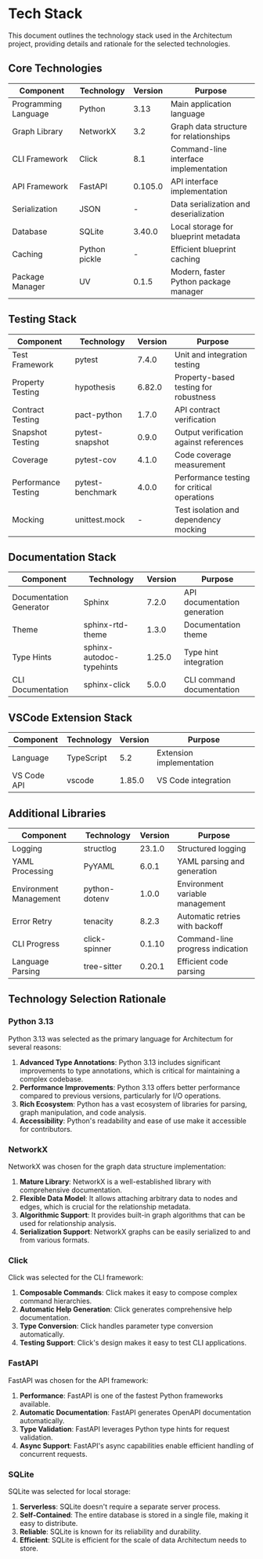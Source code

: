 # Tech Stack

This document outlines the technology stack used in the Architectum project, providing details and rationale for the selected technologies.

## Core Technologies

| Component | Technology | Version | Purpose |
|-----------|------------|---------|---------|
| Programming Language | Python | 3.13 | Main application language |
| Graph Library | NetworkX | 3.2 | Graph data structure for relationships |
| CLI Framework | Click | 8.1 | Command-line interface implementation |
| API Framework | FastAPI | 0.105.0 | API interface implementation |
| Serialization | JSON | - | Data serialization and deserialization |
| Database | SQLite | 3.40.0 | Local storage for blueprint metadata |
| Caching | Python pickle | - | Efficient blueprint caching |
| Package Manager | UV | 0.1.5 | Modern, faster Python package manager |

## Testing Stack

| Component | Technology | Version | Purpose |
|-----------|------------|---------|---------|
| Test Framework | pytest | 7.4.0 | Unit and integration testing |
| Property Testing | hypothesis | 6.82.0 | Property-based testing for robustness |
| Contract Testing | pact-python | 1.7.0 | API contract verification |
| Snapshot Testing | pytest-snapshot | 0.9.0 | Output verification against references |
| Coverage | pytest-cov | 4.1.0 | Code coverage measurement |
| Performance Testing | pytest-benchmark | 4.0.0 | Performance testing for critical operations |
| Mocking | unittest.mock | - | Test isolation and dependency mocking |

## Documentation Stack

| Component | Technology | Version | Purpose |
|-----------|------------|---------|---------|
| Documentation Generator | Sphinx | 7.2.0 | API documentation generation |
| Theme | sphinx-rtd-theme | 1.3.0 | Documentation theme |
| Type Hints | sphinx-autodoc-typehints | 1.25.0 | Type hint integration |
| CLI Documentation | sphinx-click | 5.0.0 | CLI command documentation |

## VSCode Extension Stack

| Component | Technology | Version | Purpose |
|-----------|------------|---------|---------|
| Language | TypeScript | 5.2 | Extension implementation |
| VS Code API | vscode | 1.85.0 | VS Code integration |

## Additional Libraries

| Component | Technology | Version | Purpose |
|-----------|------------|---------|---------|
| Logging | structlog | 23.1.0 | Structured logging |
| YAML Processing | PyYAML | 6.0.1 | YAML parsing and generation |
| Environment Management | python-dotenv | 1.0.0 | Environment variable management |
| Error Retry | tenacity | 8.2.3 | Automatic retries with backoff |
| CLI Progress | click-spinner | 0.1.10 | Command-line progress indication |
| Language Parsing | tree-sitter | 0.20.1 | Efficient code parsing |

## Technology Selection Rationale

### Python 3.13

Python 3.13 was selected as the primary language for Architectum for several reasons:

1. **Advanced Type Annotations**: Python 3.13 includes significant improvements to type annotations, which is critical for maintaining a complex codebase.
2. **Performance Improvements**: Python 3.13 offers better performance compared to previous versions, particularly for I/O operations.
3. **Rich Ecosystem**: Python has a vast ecosystem of libraries for parsing, graph manipulation, and code analysis.
4. **Accessibility**: Python's readability and ease of use make it accessible for contributors.

### NetworkX

NetworkX was chosen for the graph data structure implementation:

1. **Mature Library**: NetworkX is a well-established library with comprehensive documentation.
2. **Flexible Data Model**: It allows attaching arbitrary data to nodes and edges, which is crucial for the relationship metadata.
3. **Algorithmic Support**: It provides built-in graph algorithms that can be used for relationship analysis.
4. **Serialization Support**: NetworkX graphs can be easily serialized to and from various formats.

### Click

Click was selected for the CLI framework:

1. **Composable Commands**: Click makes it easy to compose complex command hierarchies.
2. **Automatic Help Generation**: Click generates comprehensive help documentation.
3. **Type Conversion**: Click handles parameter type conversion automatically.
4. **Testing Support**: Click's design makes it easy to test CLI applications.

### FastAPI

FastAPI was chosen for the API framework:

1. **Performance**: FastAPI is one of the fastest Python frameworks available.
2. **Automatic Documentation**: FastAPI generates OpenAPI documentation automatically.
3. **Type Validation**: FastAPI leverages Python type hints for request validation.
4. **Async Support**: FastAPI's async capabilities enable efficient handling of concurrent requests.

### SQLite

SQLite was selected for local storage:

1. **Serverless**: SQLite doesn't require a separate server process.
2. **Self-Contained**: The entire database is stored in a single file, making it easy to distribute.
3. **Reliable**: SQLite is known for its reliability and durability.
4. **Efficient**: SQLite is efficient for the scale of data Architectum needs to store.
